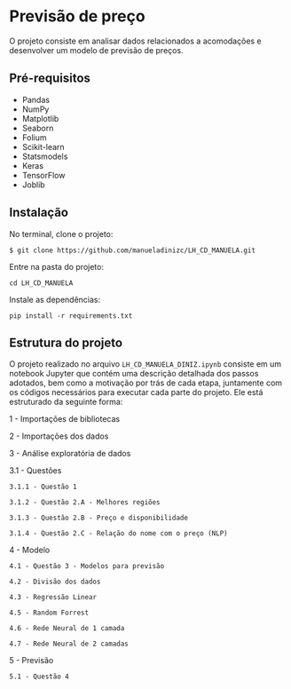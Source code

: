 # Previsão de preço

O projeto consiste em analisar dados relacionados a acomodações e desenvolver um modelo de previsão de preços.

## Pré-requisitos

* Pandas
* NumPy
* Matplotlib
* Seaborn
* Folium
* Scikit-learn
* Statsmodels
* Keras 
* TensorFlow
* Joblib

## Instalação

No terminal, clone o projeto:

```
$ git clone https://github.com/manueladinizc/LH_CD_MANUELA.git
```

Entre na pasta do projeto:

```
cd LH_CD_MANUELA
```

Instale as dependências:

```
pip install -r requirements.txt
```

## Estrutura do projeto

O projeto realizado no arquivo `LH_CD_MANUELA_DINIZ.ipynb` consiste em um notebook Jupyter que contém uma descrição detalhada dos passos adotados, bem como a motivação por trás de cada etapa, juntamente com os códigos necessários para executar cada parte do projeto. Ele está estruturado da seguinte forma:

  1 - Importações de bibliotecas
  
  2 - Importações dos dados
  
  3 - Análise exploratória de dados
  
  3.1 - Questões
  
    3.1.1 - Questão 1
    
    3.1.2 - Questão 2.A - Melhores regiões
    
    3.1.3 - Questão 2.B - Preço e disponibilidade
    
    3.1.4 - Questão 2.C - Relação do nome com o preço (NLP)
    
  4 - Modelo
  
    4.1 - Questão 3 - Modelos para previsão
    
    4.2 - Divisão dos dados
    
    4.3 - Regressão Linear
    
    4.5 - Random Forrest
    
    4.6 - Rede Neural de 1 camada
    
    4.7 - Rede Neural de 2 camadas
    
  5 - Previsão
  
    5.1 - Questão 4
